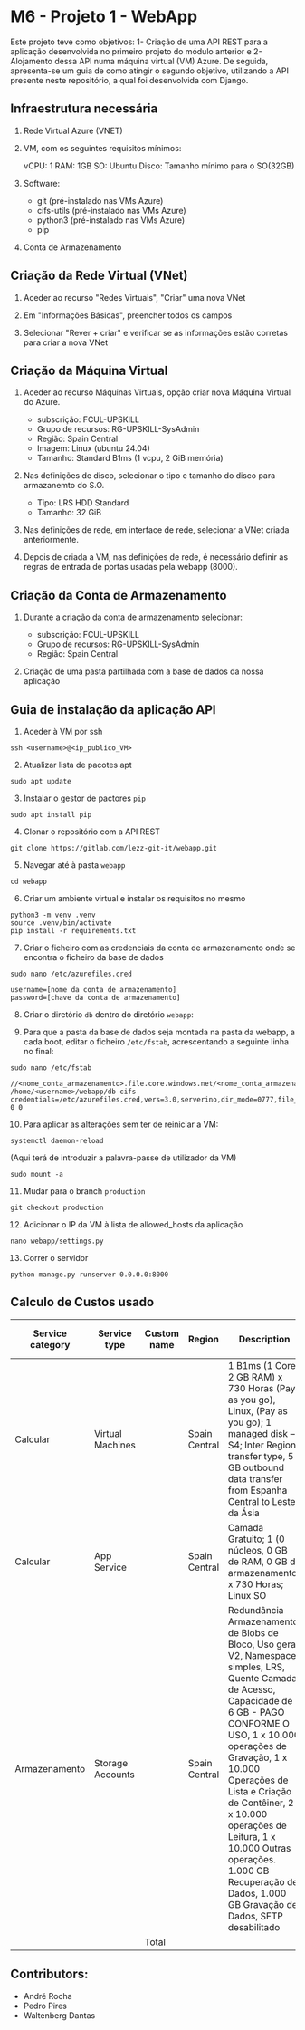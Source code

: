 # M6 - Projeto 1 - WebApp

Este projeto teve como objetivos: 1- Criação de uma API REST para a aplicação desenvolvida no primeiro projeto do módulo anterior e 2- Alojamento dessa API numa máquina virtual (VM) Azure. De seguida, apresenta-se um guia de como atingir o segundo objetivo, utilizando a API presente neste repositório, a qual foi desenvolvida com Django.

## Infraestrutura necessária

1. Rede Virtual Azure (VNET)

2. VM, com os seguintes requisitos mínimos:

    vCPU: 1
    RAM: 1GB
    SO: Ubuntu
    Disco: Tamanho mínimo para o SO(32GB)

3. Software: 
    - git (pré-instalado nas VMs Azure)
    - cifs-utils (pré-instalado nas VMs Azure)
    - python3 (pré-instalado nas VMs Azure)
    - pip

4. Conta de Armazenamento

## Criação da Rede Virtual (VNet)
1. Aceder ao recurso "Redes Virtuais", "Criar" uma nova VNet

2. Em "Informações Básicas", preencher todos os campos

3. Selecionar "Rever + criar" e verificar se as informações estão corretas para criar a nova VNet

## Criação da Máquina Virtual

1. Aceder ao recurso Máquinas Virtuais, opção criar nova Máquina Virtual do Azure.

    - subscrição: FCUL-UPSKILL
    - Grupo de recursos: RG-UPSKILL-SysAdmin 
    - Região: Spain Central
    - Imagem: Linux (ubuntu 24.04)
    - Tamanho: Standard B1ms (1 vcpu, 2 GiB memória)
 2. Nas definições de disco, selecionar o tipo e tamanho do disco para armazanemto do S.O.

    - Tipo: LRS HDD Standard
    - Tamanho: 32 GiB
 3. Nas definições de rede, em interface de rede, selecionar a VNet criada anteriormente.  

4. Depois de criada a VM, nas definições de rede, é necessário definir as regras de entrada de portas usadas pela webapp (8000).

## Criação da Conta de Armazenamento

1. Durante a criação da conta de armazenamento selecionar:
    
    - subscrição: FCUL-UPSKILL
    - Grupo de recursos: RG-UPSKILL-SysAdmin
    - Região: Spain Central

2. Criação de uma pasta partilhada com a base de dados da nossa aplicação

## Guia de instalação da aplicação API

1. Aceder à VM por ssh
```
ssh <username>@<ip_publico_VM>
```

2. Atualizar lista de pacotes apt
``` 
sudo apt update
```

3. Instalar o gestor de pactores ``pip``
``` 
sudo apt install pip
```

4. Clonar o repositório com a API REST
``` 
git clone https://gitlab.com/lezz-git-it/webapp.git
```

5. Navegar até à pasta ``webapp``
```
cd webapp
```

6. Criar um ambiente virtual e instalar os requisitos no mesmo

```
python3 -m venv .venv
source .venv/bin/activate
pip install -r requirements.txt
```

7. Criar o ficheiro com as credenciais da conta de armazenamento onde se encontra o ficheiro da base de dados
```
sudo nano /etc/azurefiles.cred
```
```
username=[nome da conta de armazenamento]
password=[chave da conta de armazenamento]
```
8. Criar o diretório ``db`` dentro do diretório ``webapp``:

9. Para que a pasta da base de dados seja montada na pasta da webapp, a cada boot, editar o ficheiro ``/etc/fstab``, acrescentando a seguinte linha no final:
```
sudo nano /etc/fstab
```
```
//<nome_conta_armazenamento>.file.core.windows.net/<nome_conta_armazenamento>/db /home/<username>/webapp/db cifs credentials=/etc/azurefiles.cred,vers=3.0,serverino,dir_mode=0777,file_mode=0777,nobrl 0 0
```

10. Para aplicar as alterações sem ter de reiniciar a VM:
```
systemctl daemon-reload
```
(Aqui terá de introduzir a palavra-passe de utilizador da VM)
```
sudo mount -a
```

11. Mudar para o branch ``production``
```
git checkout production
```

12. Adicionar o IP da VM à lista de allowed_hosts da aplicação
```
nano webapp/settings.py
```

13. Correr o servidor
```
python manage.py runserver 0.0.0.0:8000
```

## Calculo de Custos usado

| Service category | Service type      | Custom name | Region         | Description                                                                                                                                                                                                 | Estimated monthly cost | Estimated upfront cost |
|------------------|-------------------|-------------|----------------|-------------------------------------------------------------------------------------------------------------------------------------------------------------------------------------------------------------|------------------------|------------------------|
| Calcular         | Virtual Machines  |             | Spain Central  | 1 B1ms (1 Core, 2 GB RAM) x 730 Horas (Pay as you go), Linux, (Pay as you go); 1 managed disk – S4; Inter Region transfer type, 5 GB outbound data transfer from Espanha Central to Leste da Ásia            | €16,90                 | €0,00                  |
| Calcular         | App Service       |             | Spain Central  | Camada Gratuito; 1 (0 núcleos, 0 GB de RAM, 0 GB de armazenamento) x 730 Horas; Linux SO                                                                                                                    | €0,00                  | €0,00                  |
| Armazenamento    | Storage Accounts  |             | Spain Central  | Redundância Armazenamento de Blobs de Bloco, Uso geral V2, Namespace simples, LRS, Quente Camada de Acesso, Capacidade de 6 GB - PAGO CONFORME O USO, 1 x 10.000 operações de Gravação, 1 x 10.000 Operações de Lista e Criação de Contêiner, 2 x 10.000 operações de Leitura, 1 x 10.000 Outras operações. 1.000 GB Recuperação de Dados, 1.000 GB Gravação de Dados, SFTP desabilitado | €0,21                  | €0,00                  |
|                  |                   | Total        |                |                                                                                                                                                                                                             | €17,12                 | €0,00                  |



## Contributors:
- André Rocha
- Pedro Pires
- Waltenberg Dantas